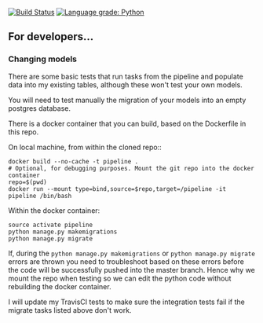 [![Build Status](https://travis-ci.org/xchem/pipeline.svg?branch=master)](https://travis-ci.org/xchem/pipeline)
[![Language grade: Python](https://img.shields.io/lgtm/grade/python/g/xchem/pipeline.svg?logo=lgtm&logoWidth=18)](https://lgtm.com/projects/g/xchem/pipeline/context:python)

## For developers...

### Changing models

There are some basic tests that run tasks from the pipeline and populate data into my existing tables, although these won't test your own models. 

You will need to test manually the migration of your models into an empty postgres database. 

There is a docker container that you can build, based on the Dockerfile in this repo. 

On local machine, from within the cloned repo::
```
docker build --no-cache -t pipeline .
# Optional, for debugging purposes. Mount the git repo into the docker container
repo=$(pwd)
docker run --mount type=bind,source=$repo,target=/pipeline -it pipeline /bin/bash 
```
Within the docker container:
```
source activate pipeline
python manage.py makemigrations
python manage.py migrate
```

If, during the `python manage.py makemigrations` or `python manage.py migrate` errors are thrown you need to troubleshoot 
based on these errors before the code will be successfully pushed into the master branch. Hence why we mount the repo 
when testing so we can edit the python code without rebuilding the docker container.

I will update my TravisCI tests to make sure the integration tests fail if the migrate tasks listed above don't work. 
